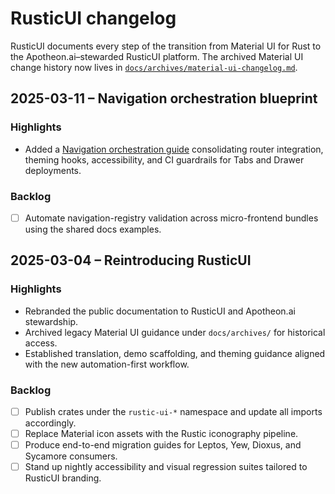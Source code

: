 # RusticUI changelog

RusticUI documents every step of the transition from Material UI for Rust to the Apotheon.ai–stewarded RusticUI platform. The
archived Material UI change history now lives in [`docs/archives/material-ui-changelog.md`](docs/archives/material-ui-changelog.md).

## 2025-03-11 – Navigation orchestration blueprint

### Highlights

- Added a [Navigation orchestration guide](docs/data/material/guides/navigation/navigation.md) consolidating router integration, theming hooks, accessibility, and CI guardrails for Tabs and Drawer deployments.

### Backlog

- [ ] Automate navigation-registry validation across micro-frontend bundles using the shared docs examples.

## 2025-03-04 – Reintroducing RusticUI

### Highlights

- Rebranded the public documentation to RusticUI and Apotheon.ai stewardship.
- Archived legacy Material UI guidance under `docs/archives/` for historical access.
- Established translation, demo scaffolding, and theming guidance aligned with the new automation-first workflow.

### Backlog

- [ ] Publish crates under the `rustic-ui-*` namespace and update all imports accordingly.
- [ ] Replace Material icon assets with the Rustic iconography pipeline.
- [ ] Produce end-to-end migration guides for Leptos, Yew, Dioxus, and Sycamore consumers.
- [ ] Stand up nightly accessibility and visual regression suites tailored to RusticUI branding.

